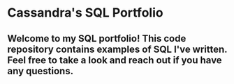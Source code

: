 # Cassandra's SQL Portfolio

## Welcome to my SQL portfolio! This code repository contains examples of SQL I've written. Feel free to take a look and reach out if you have any questions.

